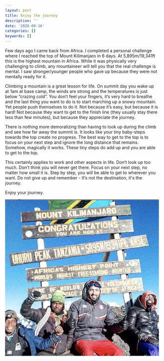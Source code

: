 ```yaml
---
layout: post
title: Enjoy the journey
description: ''
date: '2020-09-16'
categories: []
keywords: []
---
```


Few days ago I came back from Africa. I completed a personal challenge where I reached the top of Mount Kilimanjaro in 6 days. At 5,895m/19,341ft this is the highest mountain in Africa. While it was physically very challenging to climb, any mountaineer will tell you that the real challenge is mental. I saw stronger/younger people who gave up because they were not mentally ready for it.  

Climbing a mountain is a great lesson for life. On summit day you wake up at 1am at base camp, the winds are strong and the temperatures is just below “crazing cold”. You don’t feel your fingers, it’s very hard to breathe and the last thing you want to do is to start marching up a snowy mountain. Yet people push themselves to do it. Not because it’s easy, but because it is hard! Not because they want to get to the finish line (they usually stay there less than few minutes), but because they appreciate the journey.  

There is nothing more demoralizing than having to look up during the climb and see how far away the summit is. It looks like your tiny baby-steps towards the top create no progress. The best way to get to the top is to focus on your next step and ignore the long distance that remains. Somehow, magically it works. These tiny steps do add up and you are able to get to the top.  

This certainly applies to work and other aspects in life. Don’t look up too much. Don’t think you will never get there. Focus on your next step, no matter how small it is. Step by step, you will be able to get to wherever you want. Do not give up and remember - It’s not the destination, it's the journey.  

Enjoy your journey.

![picture at the summit](/assets/summit.png)

